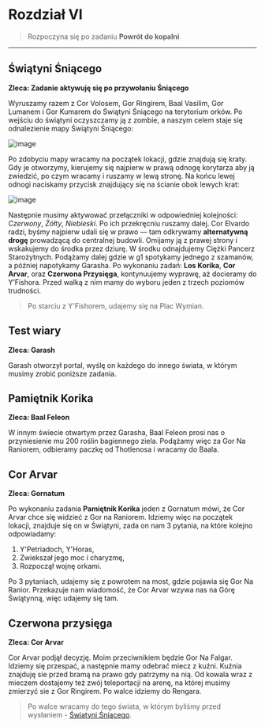 # Rozdział VI
> Rozpoczyna się po zadaniu **Powrót do kopalni**
------

## Świątyni Śniącego ##
**Zleca: Zadanie aktywuję się po przywołaniu Śniącego**

Wyruszamy razem z Cor Volosem, Gor Ringirem, Baal Vasilim, Gor Lumanem i Gor Kumarem do Świątyni Śniącego na terytorium orków. Po wejściu do świątyni oczyszczamy ją z zombie, a naszym celem staje się odnalezienie mapy Świątyni Śniącego:

![image](https://github.com/user-attachments/assets/5c3d5668-cd37-48ec-a381-e72d4583e114)

Po zdobyciu mapy wracamy na początek lokacji, gdzie znajdują się kraty. Gdy je otworzymy, kierujemy się najpierw w prawą odnogę korytarza aby ją zwiedzić, po czym wracamy i ruszamy w lewą stronę. Na końcu lewej odnogi naciskamy przycisk znajdujący się na ścianie obok lewych krat:

![image](https://github.com/user-attachments/assets/0fbacb6b-5663-4c01-9771-cee9c0d51da7)

Następnie musimy aktywować przełączniki w odpowiedniej kolejności: *Czerwony*, *Żółty*, *Niebieski*. Po ich przekręcniu ruszamy dalej. Cor Elvardo radzi, byśmy najpierw udali się w prawo — tam odkrywamy **alternatywną drogę** prowadzącą do centralnej budowli. Omijamy ją z prawej strony i wskakujemy do środka przez dziurę. W środku odnajdujemy Ciężki Pancerz Starożytnych. Podążamy dalej gdzie w g1 spotykamy jednego z szamanów, a później napotykamy Garasha. Po wykonaniu zadań: **Los Korika**, **Cor Arvar**, oraz **Czerwona Przysięga**, kontynuujemy wyprawę, aż docieramy do Y’Fishora. Przed walką z nim mamy do wyboru jeden z trzech poziomów trudności.

> Po starciu z Y'Fishorem, udajemy się na Plac Wymian.

## Test wiary ##
**Zleca: Garash**

Garash otworzył portal, wyślę on każdego do innego świata, w którym musimy zrobić poniższe zadania. 

## Pamiętnik Korika ##
**Zleca: Baal Feleon**

W innym świecie otwartym przez Garasha, Baal Feleon prosi nas o przyniesienie mu 200 roślin bagiennego ziela. Podążamy więc za Gor Na Raniorem, odbieramy paczkę od Thotlenosa i wracamy do Baala.

## Cor Arvar ##
**Zleca: Gornatum**

Po wykonaniu zadania **Pamiętnik Korika** jeden z Gornatum mówi, że Cor Arvar chce się widzieć z Gor na Raniorem. Idziemy więc na początek lokacji, znajduje się on w Świątyni, zada on nam 3 pytania, na które kolejno odpowiadamy:

1. Y'Petriadoch, Y'Horas,
2. Zwiekszał jego moc i charyzmę,
3. Rozpoczął wojnę orkami.

Po 3 pytaniach, udajemy się z powrotem na most, gdzie pojawia się Gor Na Ranior. Przekazuje nam wiadomość, że Cor Arvar wzywa nas na Górę Świątynną, więc udajemy się tam.

## Czerwona przysięga ##
**Zleca: Cor Arvar**

Cor Arvar podjął decyzję. Moim przeciwnikiem będzie Gor Na Falgar. Idziemy się przespać, a następnie mamy odebrać miecz z kuźni. Kuźnia znajduję sie przed bramą na prawo gdy patrzymy na nią. Od kowala wraz z mieczem dostajemy też zwój teleportacji na arenę, na której musimy zmierzyć sie z Gor Ringirem. Po walce idziemy do Rengara.

> Po walce wracamy do tego świata, w którym byliśmy przed wysłaniem - [Świątyni Śniącego](#Świątyni-Śniącego).
 
